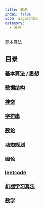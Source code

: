 ```yaml
---
title: 算法
index: false
icon: algorithm
category:
  - 算法
---
```

基本算法

<!-- more -->

## 目录

### [基本算法 / 思想](base/README.md)

### [数据结构](data_struct/README.md)

### [搜索](search/README.md)

### [字符串](./string/README.md)

### [数论](number_theory/README.md)

### [动态规划](dynamic_programming/README.md)

### [图论](graph/README.md)

### [leetcode](leetcode/README.md)

### [机器学习算法](machine_learning/README.md)

### [数学](./math/README.md)





